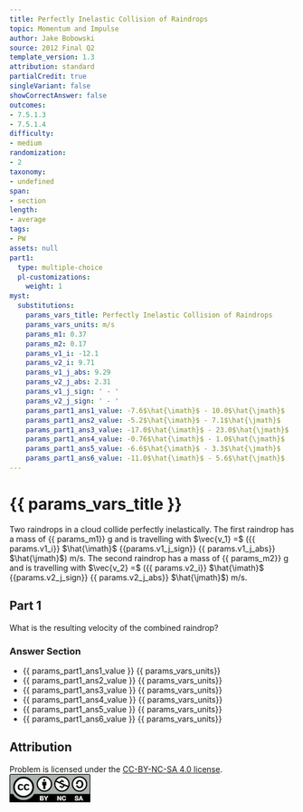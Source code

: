 ```yaml
---
title: Perfectly Inelastic Collision of Raindrops
topic: Momentum and Impulse
author: Jake Bobowski
source: 2012 Final Q2
template_version: 1.3
attribution: standard
partialCredit: true
singleVariant: false
showCorrectAnswer: false
outcomes:
- 7.5.1.3
- 7.5.1.4
difficulty:
- medium
randomization:
- 2
taxonomy:
- undefined
span:
- section
length:
- average
tags:
- PW
assets: null
part1:
  type: multiple-choice
  pl-customizations:
    weight: 1
myst:
  substitutions:
    params_vars_title: Perfectly Inelastic Collision of Raindrops
    params_vars_units: m/s
    params_m1: 0.37
    params_m2: 0.17
    params_v1_i: -12.1
    params_v2_i: 9.71
    params_v1_j_abs: 9.29
    params_v2_j_abs: 2.31
    params_v1_j_sign: ' - '
    params_v2_j_sign: ' - '
    params_part1_ans1_value: -7.6$\hat{\imath}$ - 10.0$\hat{\jmath}$
    params_part1_ans2_value: -5.2$\hat{\imath}$ - 7.1$\hat{\jmath}$
    params_part1_ans3_value: -17.0$\hat{\imath}$ - 23.0$\hat{\jmath}$
    params_part1_ans4_value: -0.76$\hat{\imath}$ - 1.0$\hat{\jmath}$
    params_part1_ans5_value: -6.6$\hat{\imath}$ - 3.3$\hat{\jmath}$
    params_part1_ans6_value: -11.0$\hat{\imath}$ - 5.6$\hat{\jmath}$
---
```

# {{ params_vars_title }}
Two raindrops in a cloud collide perfectly inelastically. The first raindrop has a mass of {{ params_m1}} g and is travelling with $\vec{v_1} =$ ({{ params.v1_i}} $\hat{\imath}$ {{params.v1_j_sign}} {{ params.v1_j_abs}} $\hat{\jmath}$) m/s.
The second raindrop has a mass of {{ params_m2}} g and is travelling with $\vec{v_2} =$ ({{ params.v2_i}} $\hat{\imath}$ {{params.v2_j_sign}} {{ params.v2_j_abs}} $\hat{\jmath}$) m/s.

## Part 1

What is the resulting velocity of the combined raindrop?

### Answer Section

- {{ params_part1_ans1_value }} {{ params_vars_units}}
- {{ params_part1_ans2_value }} {{ params_vars_units}}
- {{ params_part1_ans3_value }} {{ params_vars_units}}
- {{ params_part1_ans4_value }} {{ params_vars_units}}
- {{ params_part1_ans5_value }} {{ params_vars_units}}
- {{ params_part1_ans6_value }} {{ params_vars_units}}

## Attribution

Problem is licensed under the [CC-BY-NC-SA 4.0 license](https://creativecommons.org/licenses/by-nc-sa/4.0/).<br> ![The Creative Commons 4.0 license requiring attribution-BY, non-commercial-NC, and share-alike-SA license.](https://raw.githubusercontent.com/firasm/bits/master/by-nc-sa.png)
